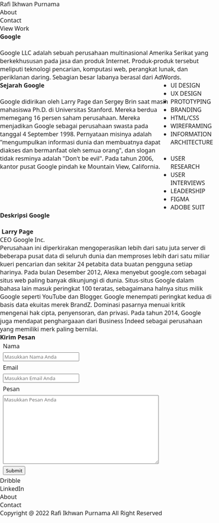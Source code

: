 <!DOCTYPE html>
<html lang="en">
    <head>
        <meta charset="UTF-8">
        <meta http-equiv="X-UA-Compatible" content="IE=edge">
        <meta name="viewport" content="width=device-width, initial-scale=1.0">
        <link rel="stylesheet" type="text/css" href="css/style.css">
        <title>Portofolio</title>
    </head>
    <style>
        /* css reset */
html, body, div, span, applet, object, iframe,
h1, h2, h3, h4, h5, h6, p, blockquote, pre,
a, abbr, acronym, address, big, cite, code,
del, dfn, em, img, ins, kbd, q, s, samp,
small, strike, strong, sub, sup, tt, var,
b, u, i, center,
dl, dt, dd, ol, ul, li,
fieldset, form, label, legend,
table, caption, tbody, tfoot, thead, th,
article, aside, canvas, details, embed, 
figure, figcaption, footer, header, hgroup, 
menu, nav, output, ruby, section, summary,
time, mark, audio, video {
	margin: 0;
	padding: 0;
	border: 0;
	font-size: 100%;
	vertical-align: baseline;
}
/* end of css reset */
*{
    text-decoration: none;
    margin: 0;
    font-family: system-ui, -apple-system, BlinkMacSystemFont, Arial;
    position: relative;
}

.clear{
    clear: both;
}

#black{
    background-color: black;
    color: white;
}

b{
    font-size: 30px;
}

p{
    font-size: 15px;
}

.container{
    background-color: #F0F0F0F0;
}

.head{
    display: flex;
    height: 40px;
    padding: 5px;
    margin-bottom: 80px;
}

/* nav */
.nav{
    width: 20%;
}

.nav ul{
    padding: 8px;
}

.nav ul li{
    display: inline-block;
    padding: 10px;
    font-size: 14px;
    font-weight: 500;
    border-radius: 10px;
    color: black;
}

.nav ul li:hover{
    color: white;
    background-color: black;
}

#black:hover{
    background-color: white;
    color: black;
}

/* end of nav */

.wrapper{
    width: 78%;
    margin: auto;
}

.wrap{
    height: 300px;
    margin-top: 30px;
    padding: 20px;
}

.head img{
    float: left;
    width: 40px;
    height: 40px;
    padding-left: 40px;
}

.head p{
    float: left;
    padding: 7px;
    width: 70%;
    font-weight: 500;
}

.portofolio{
    display: flex;
    width: 85%;
}

.portofolio img{
    height: 30%;
}

.portofolio p{
    padding: 5px 0 30px 20px;
}

.portofolio b{
    font-size: 40px;
}

.history{
    width: 50%;
}

.list{
    width: 40%;
    margin: auto;
}

.list ul{
    padding: 20px;
}

.list ul li{
    display: inline-block;
    margin: 3px;
    padding: 5px;
    background-color: whitesmoke;
    border: 1px solid black;
    border-radius: 10px;
}

.desc{
    display: flex;
    width: 92%;
}


.descprof{
    margin-right: 40px;
    text-align: center;
    padding: 0 5px 5px 5px;
    box-sizing: border-box;
}

.descprof p{
    font-size: 12px;
}

.descprof b{
    font-size: 12px;
}

.form{
    width: 100%;
    height: 300px;
    border: 2px solid black;
    border-radius: 10px;
    display: flex;
    padding: 5px;
    box-sizing: border-box;
}

.form b{
    font-size: 40px;
    padding: 34px 60px 0 20px;
}

.form p{
    font-size: 13px;
    font-weight: 500;
    color: #aaa;
}

#nama input,#email input{
    border: none;
    padding: 10px;
    border-radius: 5px;
}

textarea {
    height: 80px;
    padding: 5px 10px;
    box-sizing: border-box;
    border: none;
    border-radius: 6px;
    resize: none;
}

#submit{
    background-color: black;
    padding: 10px;
    font-size: 14px;
    font-weight: 500;
    border-radius: 10px;
    color: white;
    border: none;
}

#submit:hover{
    background-color: white;
    color: black;
}

.footer{
    height: 100px;
    margin-top: 100px;
}

.footer img{
    margin-left: 12%;
}

.footer ul{
    float: right;
    margin-right: 12%;
}

.footer ul li{
    display: inline;
    padding: 5px;
    color: black;
}

.footer ul li:hover{
    color: white;
    background-color: black;
    border-radius: 5px;
}

.footer p{
    padding-top: 20px;
    text-align: center;
}

.footerimg{
    padding: 5px;
    position: absolute;
    bottom: 0;
    right: 0;
    margin-right: 10px;
}
    </style>
    <body>
        <div class="container">
            <div class="head">
                <img src="picture/pep.png" alt="">
                <p>Rafi Ikhwan Purnama</p>
                <div class="nav">
                    <ul>
                        <a href=""><li>About</li></a>
                        <a href=""><li>Contact</li></a>
                        <a href=""><li id="black">View Work</li></a>
                    </ul>
                </div>
            </div>
            <div class="wrapper">
                <div class="wrap">
                    <div class="portofolio">
                        <img src="picture/ggl.png" alt="">
                        <p><b>Google</b><br><br>
                        Google LLC adalah sebuah perusahaan multinasional Amerika Serikat yang berkekhususan pada jasa dan produk Internet. Produk-produk tersebut meliputi teknologi pencarian, komputasi web, perangkat lunak, dan periklanan daring. Sebagian besar labanya berasal dari AdWords.</p>
                    </div>
                </div>
                <div class="wrap" style="display: flex;">
                    <div class="history">
                        <p><b>Sejarah Google</b><br><br>
                        Google didirikan oleh Larry Page dan Sergey Brin saat masih mahasiswa Ph.D. di Universitas Stanford. Mereka berdua memegang 16 persen saham perusahaan. Mereka menjadikan Google sebagai perusahaan swasta pada tanggal 4 September 1998. Pernyataan misinya adalah "mengumpulkan informasi dunia dan membuatnya dapat diakses dan bermanfaat oleh semua orang", dan slogan tidak resminya adalah "Don't be evil". Pada tahun 2006, kantor pusat Google pindah ke Mountain View, California. </p>
                    </div>
                    <div class="list">
                        <ul>
                            <li>UI DESIGN</li>
                            <li>UX DESIGN</li>
                            <li>PROTOTYPING</li>
                            <li>BRANDING</li>
                            <li>HTML/CSS</li>
                            <li>WIREFRAMING</li>
                            <li>INFORMATION ARCHITECTURE</li><br>
                            <li>USER RESEARCH</li>
                            <li>USER INTERVIEWS</li>
                            <li>LEADERSHIP</li>
                            <li>FIGMA</li>
                            <li>ADOBE SUIT</li>
                        </ul>
                    </div>
                </div>
                <div class="wrap">
                    <b> Deskripsi Google</b><br><br>
                    <div class="desc">
                        <div class="descprof">
                            <img src="picture/larry.png" alt="">
                            <b>Larry Page</b><br>
                            <p>CEO Google Inc.</p>
                        </div>
                        <p>Perusahaan ini diperkirakan mengoperasikan lebih dari satu juta server di beberapa pusat data di seluruh dunia dan memproses lebih dari satu miliar kueri pencarian dan sekitar 24 petabita data buatan pengguna setiap harinya. Pada bulan Desember 2012, Alexa menyebut google.com sebagai situs web paling banyak dikunjungi di dunia. Situs-situs Google dalam bahasa lain masuk peringkat 100 teratas, sebagaimana halnya situs milik Google seperti YouTube dan Blogger. Google menempati peringkat kedua di basis data ekuitas merek BrandZ. Dominasi pasarnya menuai kritik mengenai hak cipta, penyensoran, dan privasi. Pada tahun 2014, Google juga mendapat penghargaaan dari Business Indeed sebagai perusahaan yang memiliki merk paling bernilai.</p>
                    </div>
                </div>
                <div class="wrap">
                    <div class="form">
                        <b>Kirim Pesan</b>
                        <form action="">
                            <table align="center">
                                <tr>
                                    <td><p>Nama</p></td>
                                    <tr id="nama">
                                        <td><input type="text" placeholder="Masukkan Nama Anda"></td>
                                    </tr>
                                </tr>
                                <tr>
                                    <td><p>Email</p></td>
                                    <tr id="email">
                                        <td><input type="text" placeholder="Masukkan Email Anda"></td>
                                    </tr>
                                </tr>
                                <tr>
                                    <td><p>Pesan</p></td>
                                    <tr>
                                        <td><textarea name="pesan" id="" cols="50" rows="10" placeholder="Masukkan Pesan Anda"></textarea></td>
                                    </tr>
                                </tr>
                                <tr>
                                    <td><input id="submit" type="submit" value="Submit"></td>
                                </tr>
                            </table>
                        </form>
                    </div>
                </div>
            </div>
            <div class="footer">
                <img src="picture/Google.png" alt="">
                <ul>
                    <a href=""><li>Dribble</li></a>
                    <a href=""><li>LinkedIn</li></a>
                    <a href=""><li>About</li></a>
                    <a href=""><li>Contact</li></a>
                </ul>
                <div class="clear"></div>
                <p>Copyright @ 2022 Rafi Ikhwan Purnama All Right Reserved</p>
                <div class="footerimg">          
                    <img src="picture/linkedin.png" alt=""><br>
                    <img src="picture/dribble.png" alt="">
                </div>      
            </div>
        </div> 
    </body>
</html>
